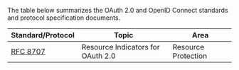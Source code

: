 The table below summarizes the OAuth 2.0 and OpenID Connect standards and protocol specification documents.

| Standard/Protocol | Topic | Area |
|-------------------|-------|------|
|[RFC 8707](https://www.rfc-editor.org/info/rfc8707)         | Resource Indicators for OAuth 2.0 | Resource Protection
